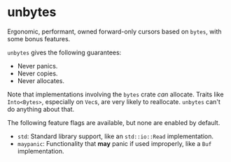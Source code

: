 # unbytes
Ergonomic, performant, owned forward-only cursors based on `bytes`, with some bonus features.

`unbytes` gives the following guarantees:
- Never panics.
- Never copies.
- Never allocates.

Note that implementations involving the `bytes` crate *can* allocate. Traits like `Into<Bytes>`, especially on `Vec`s, are very likely to reallocate. `unbytes` can't do anything about that.

The following feature flags are available, but none are enabled by default.
- `std`: Standard library support, like an `std::io::Read` implementation.
- `maypanic`: Functionality that **may** panic if used improperly, like a `Buf` implementation.